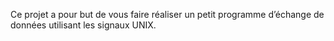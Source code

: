 Ce projet a pour but de vous faire réaliser un petit programme d’échange de données
utilisant les signaux UNIX.
